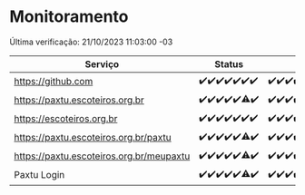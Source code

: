 # Monitoramento

Última verificação: 21/10/2023 11:03:00 -03

|Serviço|Status|Últimas 24h|
|---|---|---|
|https://github.com|<span title="2023-10-14: OK=24">✔️</span><span title="2023-10-15: OK=24">✔️</span><span title="2023-10-16: OK=24">✔️</span><span title="2023-10-17: OK=24">✔️</span><span title="2023-10-18: OK=24">✔️</span><span title="2023-10-19: OK=24">✔️</span><span title="2023-10-20: OK=14">✔️</span>|<span title="20/10/2023 11:05:00 -03 : 200">✔️</span><span title="20/10/2023 12:04:00 -03 : 200">✔️</span><span title="20/10/2023 13:07:00 -03 : 200">✔️</span><span title="20/10/2023 14:04:00 -03 : 200">✔️</span><span title="20/10/2023 15:06:00 -03 : 200">✔️</span><span title="20/10/2023 16:03:00 -03 : 200">✔️</span><span title="20/10/2023 17:06:00 -03 : 200">✔️</span><span title="20/10/2023 18:03:00 -03 : 200">✔️</span><span title="20/10/2023 19:04:00 -03 : 200">✔️</span><span title="20/10/2023 20:04:00 -03 : 200">✔️</span><span title="20/10/2023 21:27:00 -03 : 200">✔️</span><span title="20/10/2023 22:38:00 -03 : 200">✔️</span><span title="20/10/2023 23:11:00 -03 : 200">✔️</span><span title="21/10/2023 00:06:00 -03 : 200">✔️</span><span title="21/10/2023 01:07:00 -03 : 200">✔️</span><span title="21/10/2023 02:04:00 -03 : 200">✔️</span><span title="21/10/2023 03:07:00 -03 : 200">✔️</span><span title="21/10/2023 04:03:00 -03 : 200">✔️</span><span title="21/10/2023 05:07:00 -03 : 200">✔️</span><span title="21/10/2023 06:03:00 -03 : 200">✔️</span><span title="21/10/2023 07:04:00 -03 : 200">✔️</span><span title="21/10/2023 08:03:00 -03 : 200">✔️</span><span title="21/10/2023 09:09:00 -03 : 200">✔️</span><span title="21/10/2023 10:05:00 -03 : 200">✔️</span><span title="21/10/2023 11:03:00 -03 : 200">✔️</span>|
|https://paxtu.escoteiros.org.br|<span title="2023-10-14: OK=24">✔️</span><span title="2023-10-15: OK=24">✔️</span><span title="2023-10-16: OK=24">✔️</span><span title="2023-10-17: OK=24">✔️</span><span title="2023-10-18: OK=24">✔️</span><span title="2023-10-19: OK=23, Falhas=1">⚠️</span><span title="2023-10-20: OK=14">✔️</span>|<span title="20/10/2023 11:05:00 -03 : 200">✔️</span><span title="20/10/2023 12:04:00 -03 : 200">✔️</span><span title="20/10/2023 13:07:00 -03 : 200">✔️</span><span title="20/10/2023 14:04:00 -03 : 200">✔️</span><span title="20/10/2023 15:06:00 -03 : 200">✔️</span><span title="20/10/2023 16:03:00 -03 : 200">✔️</span><span title="20/10/2023 17:06:00 -03 : 200">✔️</span><span title="20/10/2023 18:03:00 -03 : 200">✔️</span><span title="20/10/2023 19:04:00 -03 : 200">✔️</span><span title="20/10/2023 20:04:00 -03 : 200">✔️</span><span title="20/10/2023 21:27:00 -03 : 200">✔️</span><span title="20/10/2023 22:38:00 -03 : 200">✔️</span><span title="20/10/2023 23:11:00 -03 : 200">✔️</span><span title="21/10/2023 00:06:00 -03 : 200">✔️</span><span title="21/10/2023 01:07:00 -03 : 200">✔️</span><span title="21/10/2023 02:04:00 -03 : 200">✔️</span><span title="21/10/2023 03:07:00 -03 : 200">✔️</span><span title="21/10/2023 04:03:00 -03 : 200">✔️</span><span title="21/10/2023 05:07:00 -03 : 200">✔️</span><span title="21/10/2023 06:03:00 -03 : 200">✔️</span><span title="21/10/2023 07:04:00 -03 : 200">✔️</span><span title="21/10/2023 08:03:00 -03 : 200">✔️</span><span title="21/10/2023 09:09:00 -03 : 200">✔️</span><span title="21/10/2023 10:05:00 -03 : 200">✔️</span><span title="21/10/2023 11:03:00 -03 : 200">✔️</span>|
|https://escoteiros.org.br|<span title="2023-10-14: OK=24">✔️</span><span title="2023-10-15: OK=24">✔️</span><span title="2023-10-16: OK=24">✔️</span><span title="2023-10-17: OK=24">✔️</span><span title="2023-10-18: OK=24">✔️</span><span title="2023-10-19: OK=24">✔️</span><span title="2023-10-20: OK=14">✔️</span>|<span title="20/10/2023 11:05:00 -03 : 200">✔️</span><span title="20/10/2023 12:04:00 -03 : 200">✔️</span><span title="20/10/2023 13:07:00 -03 : 200">✔️</span><span title="20/10/2023 14:04:00 -03 : 200">✔️</span><span title="20/10/2023 15:06:00 -03 : 200">✔️</span><span title="20/10/2023 16:03:00 -03 : 200">✔️</span><span title="20/10/2023 17:06:00 -03 : 200">✔️</span><span title="20/10/2023 18:03:00 -03 : 200">✔️</span><span title="20/10/2023 19:04:00 -03 : 200">✔️</span><span title="20/10/2023 20:04:00 -03 : 200">✔️</span><span title="20/10/2023 21:27:00 -03 : 200">✔️</span><span title="20/10/2023 22:38:00 -03 : 200">✔️</span><span title="20/10/2023 23:11:00 -03 : 200">✔️</span><span title="21/10/2023 00:06:00 -03 : 200">✔️</span><span title="21/10/2023 01:07:00 -03 : 200">✔️</span><span title="21/10/2023 02:04:00 -03 : 200">✔️</span><span title="21/10/2023 03:07:00 -03 : 200">✔️</span><span title="21/10/2023 04:03:00 -03 : 200">✔️</span><span title="21/10/2023 05:07:00 -03 : 200">✔️</span><span title="21/10/2023 06:03:00 -03 : 200">✔️</span><span title="21/10/2023 07:04:00 -03 : 200">✔️</span><span title="21/10/2023 08:03:00 -03 : 200">✔️</span><span title="21/10/2023 09:09:00 -03 : 200">✔️</span><span title="21/10/2023 10:05:00 -03 : 200">✔️</span><span title="21/10/2023 11:03:00 -03 : 200">✔️</span>|
|https://paxtu.escoteiros.org.br/paxtu|<span title="2023-10-14: OK=24">✔️</span><span title="2023-10-15: OK=24">✔️</span><span title="2023-10-16: OK=24">✔️</span><span title="2023-10-17: OK=24">✔️</span><span title="2023-10-18: OK=24">✔️</span><span title="2023-10-19: OK=23, Falhas=1">⚠️</span><span title="2023-10-20: OK=14">✔️</span>|<span title="20/10/2023 11:05:00 -03 : 200">✔️</span><span title="20/10/2023 12:04:00 -03 : 200">✔️</span><span title="20/10/2023 13:07:00 -03 : 200">✔️</span><span title="20/10/2023 14:04:00 -03 : 200">✔️</span><span title="20/10/2023 15:07:00 -03 : 200">✔️</span><span title="20/10/2023 16:03:00 -03 : 200">✔️</span><span title="20/10/2023 17:06:00 -03 : 200">✔️</span><span title="20/10/2023 18:03:00 -03 : 200">✔️</span><span title="20/10/2023 19:04:00 -03 : 200">✔️</span><span title="20/10/2023 20:04:00 -03 : 200">✔️</span><span title="20/10/2023 21:27:00 -03 : 200">✔️</span><span title="20/10/2023 22:38:00 -03 : 200">✔️</span><span title="20/10/2023 23:11:00 -03 : 200">✔️</span><span title="21/10/2023 00:06:00 -03 : 200">✔️</span><span title="21/10/2023 01:07:00 -03 : 200">✔️</span><span title="21/10/2023 02:04:00 -03 : 200">✔️</span><span title="21/10/2023 03:07:00 -03 : 200">✔️</span><span title="21/10/2023 04:03:00 -03 : 200">✔️</span><span title="21/10/2023 05:07:00 -03 : 200">✔️</span><span title="21/10/2023 06:03:00 -03 : 200">✔️</span><span title="21/10/2023 07:04:00 -03 : 200">✔️</span><span title="21/10/2023 08:03:00 -03 : 200">✔️</span><span title="21/10/2023 09:09:00 -03 : 200">✔️</span><span title="21/10/2023 10:05:00 -03 : 200">✔️</span><span title="21/10/2023 11:03:00 -03 : 200">✔️</span>|
|https://paxtu.escoteiros.org.br/meupaxtu|<span title="2023-10-14: OK=24">✔️</span><span title="2023-10-15: OK=24">✔️</span><span title="2023-10-16: OK=24">✔️</span><span title="2023-10-17: OK=24">✔️</span><span title="2023-10-18: OK=24">✔️</span><span title="2023-10-19: OK=23, Falhas=1">⚠️</span><span title="2023-10-20: OK=14">✔️</span>|<span title="20/10/2023 11:05:00 -03 : 200">✔️</span><span title="20/10/2023 12:04:00 -03 : 200">✔️</span><span title="20/10/2023 13:07:00 -03 : 200">✔️</span><span title="20/10/2023 14:04:00 -03 : 200">✔️</span><span title="20/10/2023 15:07:00 -03 : 200">✔️</span><span title="20/10/2023 16:03:00 -03 : 200">✔️</span><span title="20/10/2023 17:06:00 -03 : 200">✔️</span><span title="20/10/2023 18:03:00 -03 : 200">✔️</span><span title="20/10/2023 19:04:00 -03 : 200">✔️</span><span title="20/10/2023 20:04:00 -03 : 200">✔️</span><span title="20/10/2023 21:27:00 -03 : 200">✔️</span><span title="20/10/2023 22:38:00 -03 : 200">✔️</span><span title="20/10/2023 23:11:00 -03 : 200">✔️</span><span title="21/10/2023 00:06:00 -03 : 200">✔️</span><span title="21/10/2023 01:07:00 -03 : 200">✔️</span><span title="21/10/2023 02:04:00 -03 : 200">✔️</span><span title="21/10/2023 03:07:00 -03 : 200">✔️</span><span title="21/10/2023 04:03:00 -03 : 200">✔️</span><span title="21/10/2023 05:07:00 -03 : 200">✔️</span><span title="21/10/2023 06:03:00 -03 : 200">✔️</span><span title="21/10/2023 07:04:00 -03 : 200">✔️</span><span title="21/10/2023 08:03:00 -03 : 200">✔️</span><span title="21/10/2023 09:09:00 -03 : 200">✔️</span><span title="21/10/2023 10:05:00 -03 : 200">✔️</span><span title="21/10/2023 11:03:00 -03 : 200">✔️</span>|
|Paxtu Login|<span title="2023-10-14: OK=24">✔️</span><span title="2023-10-15: OK=24">✔️</span><span title="2023-10-16: OK=24">✔️</span><span title="2023-10-17: OK=24">✔️</span><span title="2023-10-18: OK=24">✔️</span><span title="2023-10-19: OK=23, Falhas=1">⚠️</span><span title="2023-10-20: OK=14">✔️</span>|<span title="20/10/2023 11:05:00 -03 : 200">✔️</span><span title="20/10/2023 12:04:00 -03 : 200">✔️</span><span title="20/10/2023 13:07:00 -03 : 200">✔️</span><span title="20/10/2023 14:04:00 -03 : 200">✔️</span><span title="20/10/2023 15:07:00 -03 : 200">✔️</span><span title="20/10/2023 16:03:00 -03 : 200">✔️</span><span title="20/10/2023 17:06:00 -03 : 200">✔️</span><span title="20/10/2023 18:03:00 -03 : 200">✔️</span><span title="20/10/2023 19:04:00 -03 : 200">✔️</span><span title="20/10/2023 20:04:00 -03 : 200">✔️</span><span title="20/10/2023 21:27:00 -03 : 200">✔️</span><span title="20/10/2023 22:38:00 -03 : 200">✔️</span><span title="20/10/2023 23:11:00 -03 : 200">✔️</span><span title="21/10/2023 00:06:00 -03 : 200">✔️</span><span title="21/10/2023 01:07:00 -03 : 200">✔️</span><span title="21/10/2023 02:04:00 -03 : 200">✔️</span><span title="21/10/2023 03:07:00 -03 : 200">✔️</span><span title="21/10/2023 04:03:00 -03 : 200">✔️</span><span title="21/10/2023 05:07:00 -03 : 200">✔️</span><span title="21/10/2023 06:03:00 -03 : 200">✔️</span><span title="21/10/2023 07:04:00 -03 : 200">✔️</span><span title="21/10/2023 08:03:00 -03 : 200">✔️</span><span title="21/10/2023 09:09:00 -03 : 200">✔️</span><span title="21/10/2023 10:05:00 -03 : 200">✔️</span><span title="21/10/2023 11:03:00 -03 : 200">✔️</span>|
